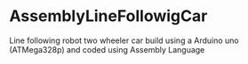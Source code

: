 # AssemblyLineFollowigCar
Line following robot two wheeler car build using a Arduino uno (ATMega328p) and coded using Assembly Language  
